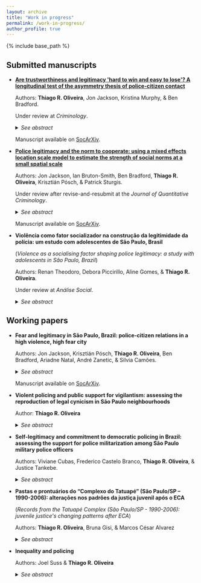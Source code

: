 ```yaml
---
layout: archive
title: "Work in progress"
permalink: /work-in-progress/
author_profile: true
---
```


{% include base_path %}

## Submitted manuscripts

- **[Are trustworthiness and legitimacy 'hard to win and easy to lose'? A longitudinal test of the asymmetry thesis of police-citizen contact](https://osf.io/preprints/socarxiv/adhbm/)**

  Authors: **Thiago R. Oliveira**, Jon Jackson, Kristina Murphy, & Ben Bradford.
  
  Under review at <i>Criminology</i>.
  
  <details>
  <summary><i>See abstract</i></summary>

  <b>Abstract</b>: The idea that trustworthiness and legitimacy are ‘hard to win and easy to lose’ — that attitudes are affected more by negative contact than by positive contact — stands as a major challenge to procedural justice theory. In this paper, we revisit the relationship between police-citizen encounters and attitudes towards the police. We analyze data from a two-wave panel study of a nationally representative sample of Australian citizens using autoregressive structural equation modeling. A longitudinal test comparing changes after an encounter indicates slight asymmetry for trust in police effectiveness, strong symmetry for trust in procedural fairness, and strong asymmetry (in the opposite direction expected) for duty to obey the police. In a further investigation, latent moderated structural models find little evidence of heterogeneity in the association between encounters and changes in trust in police procedural fairness and duty to obey, but prior levels of trust in police effectiveness moderate the association between contact and trustworthiness. We conclude with the idea that the association with police-citizen encounters may not be as asymmetrical as previously thought, particularly for changes in trust in procedural fairness and legitimacy. Policy implications include considering public-police interactions as ‘teachable moments’ and potential sources for enhancing police trustworthiness and legitimacy.

  </details>
  
  Manuscript available on [SocArXiv](https://osf.io/preprints/socarxiv/adhbm/).

- **[Police legitimacy and the norm to cooperate: using a mixed effects location scale model to estimate the strength of social norms at a small spatial scale](https://osf.io/preprints/socarxiv/jb74u/)**

  Authors: Jon Jackson, Ian Bruton-Smith, Ben Bradford, **Thiago R. Oliveira**, Krisztián Pósch, & Patrick Sturgis.

  Under review after revise-and-resubmit at the <i>Journal of Quantitative Criminology</i>.
  
  <details>
  <summary><i>See abstract</i></summary>

  <b>Abstract</b>.<br>
  <i>Objectives</i>: Test whether cooperation with the police is a social norm that varies in strength from neighborhood to neighborhood. Test whether police legitimacy plays no role with willingness to cooperate in neighborhoods where the norm is strong but is a positive predictor of cooperation in neighborhoods where the norm is weak.<br>
  <i>Methods</i>: A survey of 1,057 individuals in 98 neighborhoods, defined at small spatial scale, measures (a) willingness to cooperate using a hypothetical vignette and (b) legitimacy using normative alignment indicators. A mixed-effects location-scale model estimates the cluster-level mean and variance of cooperation as a latent variable. A cross-level interaction tests whether legitimacy predicts cooperation only in neighborhoods where the norm to cooperate is weak.<br>
  <i>Results</i>: Willingness to cooperate with the police clusters strongly by neighborhood and there are neighborhoods with (i) high mean and low variance, (ii) high mean and high variance, (iii) (relatively) low mean and low variance, and (iv) (relatively) low mean and high variance. Legitimacy is only a positive predictor of cooperation in neighborhoods that have a low mean and high variance. In neighborhoods where the norm to cooperate is strong, most people are willing to engage so there is little variance left over to explain.<br>
  <i>Conclusions</i>: Findings support a boundary condition of procedural justice theory: namely, cooperation with the police is a social norm that varies from neighborhood to neighborhood and that legitimacy only plays a role in neighborhoods where the social norm is weak. 

  </details>

  Manuscript available on [SocArXiv](https://osf.io/preprints/socarxiv/jb74u/).

- **Violência como fator socializador na construção da legitimidade da polícia: um estudo com adolescentes de São Paulo, Brasil**

  (*Violence as a socialising factor shaping police legitimacy: a study with adolescents in São Paulo, Brazil*)

  Authors: Renan Theodoro, Debora Piccirillo, Aline Gomes, & **Thiago R. Oliveira**.
 
  Under review at <i>Análise Social</i>.

  <details>
  <summary><i>See abstract</i></summary>

  <b>Abstract</b>. This paper investigates how adolescents are socialised to accept or reject police violence and abuse of power, and how these dispositions influence police legitimacy. Data came from a survey with 724 participants born in 2005, residents of the city of São Paulo, Brazil. Direct and indirect effects of experiences of violence and police contact over adolescents evaluations of police were estimated using structural equation modelling. Results indicate that aggressive and illegal policing, as well as exposure to violence in the neighborhood erode confidence in policing.

  </details>

## Working papers

- **Fear and legitimacy in São Paulo, Brazil: police-citizen relations in a high violence, high fear city**

  Authors: Jon Jackson, Krisztián Pósch, **Thiago R. Oliveira**, Ben Bradford, Ariadne Natal, André Zanetic, & Silvia Camões.
  
  <details>
  <summary><i>See abstract</i></summary>

  <b>Abstract</b>: In this paper we examine consensual and coercive police-citizen relations in São Paulo, Brazil. According to procedural justice theory, legitimacy operates as part of a virtuous circle, whereby normatively appropriate police behavior encourages public self-regulation and pro-active cooperation, which then reduces the need for coercive forms of social control. Tests of the theory in the US, UK, Australia and elsewhere typically pit normative versus instrumental accounts of crime-control policy against one another. But can consensual and coercive police-citizen power relations be so easily disentangled in a city in which many people fear crime, where some people fear police but tolerate extreme police violence, and where the image of the police as “just another (violent) gang” seems still to have significant cultural currency? Our analysis of the composition, predictors and potential consequences of police legitimacy highlights points of similarity and difference in police-citizen relations in this high violence, high fear city of the Global South.

  </details>
  
    Manuscript available on [SocArXiv](https://osf.io/preprints/socarxiv/3awrz/).

- **Violent policing and public support for vigilantism: assessing the reproduction of legal cynicism in São Paulo neighbourhoods**

  Author: **Thiago R. Oliveira**
  
  <details>
  <summary><i>See abstract</i></summary>

  <b>Abstract</b>: Is aggressive policing associated with an increase in the number of pro-vigilantism legal-cynical citizens? Defined as a cultural frame in which people perceive the law and the legal institutions as illegitimate, unresponsive, and ill equipped to ensure public safety, previous work shows that legal cynicism is associated with negative experiences of police stops. In this study, I expand the conceptualisation of legal cynicism in high fear, high violence contexts and include support for vigilantism as another dimension. Drawing on three waves of data from a representative survey of adult residents of eight neighbourhoods in São Paulo, Brazil, I find two different groups of respondents within the legal cynicism cultural frame: one composed of citizens who are sceptical of the law and another of citizens who morally favour vigilantism, apart from the class of people who are normatively identified with the law and the legal institutions. Latent transition probabilities show that only the latter is stable over time. However, perceived injustice during police-initiated encounters with legal officials is associated with an inflation in both legal cynicism groups: the unjust experience of being an object of suspicion makes legal sceptical respondents more likely to remain legal sceptical; and citizens who legitimate the law and the authorities more likely to transition to the pro-vigilantism class. These findings provide evidence on the consequences of aggressive policing into other dimensions of social life, with implications to people's recognition of the ruling power of the law and the legal institutions.
  
    </details>

- **Self-legitimacy and commitment to democratic policing in Brazil: assessing the support for police militarization among São Paulo military police officers**

  Authors: Viviane Cubas, Frederico Castelo Branco, **Thiago R. Oliveira**, & Justice Tankebe.
  
  <details>
  <summary><i>See abstract</i></summary>

  <b>Abstract</b>: To what extent do police officers who are confident of their own authority support (or oppose) police militarization? Previous work has established possible links between police officers’ self-legitimacy and their commitment to democratic policing, which is based on principles of citizen participation, equity and responsiveness. Understood as the process through which policing activities take more and more characteristics of the military culture and behavior, police militarization premises on the idea that police officers should be trained as if they were going to war. Based on this nearly diametrical distinction and given the positive association found between self-legitimacy and commitment to democratic policing, we ask whether self-legitimacy is negatively associated with support for police militarization. Using data from a survey of officers from the São Paulo Military Police in 2016, we assess the extent to which measures of self-legitimacy are correlated with such support controlling for agents’ identification with military values – we also assess the extent to which self-legitimacy mediates the effects or other variables on support for police militarization, such as perceived public support and perceived distributive justice within the organization. Results of structural equation models indicate that while identification with military values mediate some statistical effects of perception of work environment on support for police militarization, self-belief in authority vested in them does not.

  </details>

- **Pastas e prontuários do “Complexo do Tatuapé” (São Paulo/SP – 1990-2006): alterações nos padrões da justiça juvenil após o ECA**

  (*Records from the Tatuapé Complex (São Paulo/SP - 1990-2006): juvenile justice's changing patterns after ECA*)
  
  Authors: **Thiago R. Oliveira**, Bruna Gisi, & Marcos César Alvarez
  
  <details>
  <summary><i>See abstract</i></summary>
  
  <b>Abstract</b>:
  
  </details>
  
- **Inequality and policing**
  
  Authors: Joel Suss & **Thiago R. Oliveira**
  
  <details>
  <summary><i>See abstract</i></summary>
  
  <b>Abstract</b>: 
  
  </details>
